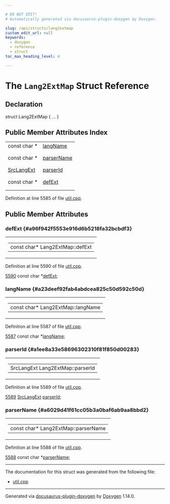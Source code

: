 ```yaml
---

# DO NOT EDIT!
# Automatically generated via docusaurus-plugin-doxygen by Doxygen.

slug: /api/structs/lang2extmap
custom_edit_url: null
keywords:
  - doxygen
  - reference
  - struct
toc_max_heading_level: 4

---
```


<div class="doxyPage">

# The `Lang2ExtMap` Struct Reference



## Declaration

<div class="doxyDeclaration">
struct Lang2ExtMap { ... }
</div>

## Public Member Attributes Index

<table class="doxyMembersIndex">

<tr class="doxyMemberIndexItem">
<td class="doxyMemberIndexItemType" align="left" valign="top">const char *</td>
<td class="doxyMemberIndexItemName" align="left" valign="top"><a href="#a23deef92fab4abdcea825c50d592c50d">langName</a></td>
</tr>
<tr class="doxyMemberIndexDescription">
<td class="doxyMemberIndexDescriptionLeft"></td>
<td class="doxyMemberIndexDescriptionRight">
</td>
</tr>
<tr class="doxyMemberIndexSeparator">
<td class="doxyMemberIndexSeparator" colspan="2"></td>
</tr>

<tr class="doxyMemberIndexItem">
<td class="doxyMemberIndexItemType" align="left" valign="top">const char *</td>
<td class="doxyMemberIndexItemName" align="left" valign="top"><a href="#a6029d41f61cc05b3a0baf6ab9aa8bbd2">parserName</a></td>
</tr>
<tr class="doxyMemberIndexDescription">
<td class="doxyMemberIndexDescriptionLeft"></td>
<td class="doxyMemberIndexDescriptionRight">
</td>
</tr>
<tr class="doxyMemberIndexSeparator">
<td class="doxyMemberIndexSeparator" colspan="2"></td>
</tr>

<tr class="doxyMemberIndexItem">
<td class="doxyMemberIndexItemType" align="left" valign="top"><a href="/web-doxygen/docs/api/files/src/types-h/#a9974623ce72fc23df5d64426b9178bf2">SrcLangExt</a></td>
<td class="doxyMemberIndexItemName" align="left" valign="top"><a href="#a1ee8a33e58696302310f81f850d00283">parserId</a></td>
</tr>
<tr class="doxyMemberIndexDescription">
<td class="doxyMemberIndexDescriptionLeft"></td>
<td class="doxyMemberIndexDescriptionRight">
</td>
</tr>
<tr class="doxyMemberIndexSeparator">
<td class="doxyMemberIndexSeparator" colspan="2"></td>
</tr>

<tr class="doxyMemberIndexItem">
<td class="doxyMemberIndexItemType" align="left" valign="top">const char *</td>
<td class="doxyMemberIndexItemName" align="left" valign="top"><a href="#a96f942f5553e916d6b5218fa32bcbdf3">defExt</a></td>
</tr>
<tr class="doxyMemberIndexDescription">
<td class="doxyMemberIndexDescriptionLeft"></td>
<td class="doxyMemberIndexDescriptionRight">
</td>
</tr>
<tr class="doxyMemberIndexSeparator">
<td class="doxyMemberIndexSeparator" colspan="2"></td>
</tr>

</table>


<p>Definition at line 5585 of file <a href="/web-doxygen/docs/api/files/src/util-cpp">util.cpp</a>.</p>


<div class="doxySectionDef">

## Public Member Attributes

### defExt {#a96f942f5553e916d6b5218fa32bcbdf3}

<div class="doxyMemberItem">
<div class="doxyMemberProto">
<table class="doxyMemberLabels">
<tr class="doxyMemberLabels">
<td class="doxyMemberLabelsLeft">
<table class="doxyMemberName">
<tr>
<td class="doxyMemberName">const char* Lang2ExtMap::defExt</td>
</tr>
</table>
</td>
</tr>
</table>
</div>
<div class="doxyMemberDoc">



<p>Definition at line 5590 of file <a href="/web-doxygen/docs/api/files/src/util-cpp">util.cpp</a>.</p>


<div class="doxyProgramListing">

<div class="doxyCodeLine"><span class="doxyLineNumber"><a href="#a96f942f5553e916d6b5218fa32bcbdf3">5590</a></span><span class="doxyLineContent"><span class="doxyHighlight">  </span><span class="doxyHighlightKeyword">const</span><span class="doxyHighlight"> </span><span class="doxyHighlightKeywordType">char</span><span class="doxyHighlight"> *<a href="#a96f942f5553e916d6b5218fa32bcbdf3">defExt</a>;</span></span></div>

</div>

</div>
</div>

### langName {#a23deef92fab4abdcea825c50d592c50d}

<div class="doxyMemberItem">
<div class="doxyMemberProto">
<table class="doxyMemberLabels">
<tr class="doxyMemberLabels">
<td class="doxyMemberLabelsLeft">
<table class="doxyMemberName">
<tr>
<td class="doxyMemberName">const char* Lang2ExtMap::langName</td>
</tr>
</table>
</td>
</tr>
</table>
</div>
<div class="doxyMemberDoc">



<p>Definition at line 5587 of file <a href="/web-doxygen/docs/api/files/src/util-cpp">util.cpp</a>.</p>


<div class="doxyProgramListing">

<div class="doxyCodeLine"><span class="doxyLineNumber"><a href="#a23deef92fab4abdcea825c50d592c50d">5587</a></span><span class="doxyLineContent"><span class="doxyHighlight">  </span><span class="doxyHighlightKeyword">const</span><span class="doxyHighlight"> </span><span class="doxyHighlightKeywordType">char</span><span class="doxyHighlight"> *<a href="#a23deef92fab4abdcea825c50d592c50d">langName</a>;</span></span></div>

</div>

</div>
</div>

### parserId {#a1ee8a33e58696302310f81f850d00283}

<div class="doxyMemberItem">
<div class="doxyMemberProto">
<table class="doxyMemberLabels">
<tr class="doxyMemberLabels">
<td class="doxyMemberLabelsLeft">
<table class="doxyMemberName">
<tr>
<td class="doxyMemberName">SrcLangExt Lang2ExtMap::parserId</td>
</tr>
</table>
</td>
</tr>
</table>
</div>
<div class="doxyMemberDoc">



<p>Definition at line 5589 of file <a href="/web-doxygen/docs/api/files/src/util-cpp">util.cpp</a>.</p>


<div class="doxyProgramListing">

<div class="doxyCodeLine"><span class="doxyLineNumber"><a href="#a1ee8a33e58696302310f81f850d00283">5589</a></span><span class="doxyLineContent"><span class="doxyHighlight">  <a href="/web-doxygen/docs/api/files/src/types-h/#a9974623ce72fc23df5d64426b9178bf2">SrcLangExt</a> <a href="#a1ee8a33e58696302310f81f850d00283">parserId</a>;</span></span></div>

</div>

</div>
</div>

### parserName {#a6029d41f61cc05b3a0baf6ab9aa8bbd2}

<div class="doxyMemberItem">
<div class="doxyMemberProto">
<table class="doxyMemberLabels">
<tr class="doxyMemberLabels">
<td class="doxyMemberLabelsLeft">
<table class="doxyMemberName">
<tr>
<td class="doxyMemberName">const char* Lang2ExtMap::parserName</td>
</tr>
</table>
</td>
</tr>
</table>
</div>
<div class="doxyMemberDoc">



<p>Definition at line 5588 of file <a href="/web-doxygen/docs/api/files/src/util-cpp">util.cpp</a>.</p>


<div class="doxyProgramListing">

<div class="doxyCodeLine"><span class="doxyLineNumber"><a href="#a6029d41f61cc05b3a0baf6ab9aa8bbd2">5588</a></span><span class="doxyLineContent"><span class="doxyHighlight">  </span><span class="doxyHighlightKeyword">const</span><span class="doxyHighlight"> </span><span class="doxyHighlightKeywordType">char</span><span class="doxyHighlight"> *<a href="#a6029d41f61cc05b3a0baf6ab9aa8bbd2">parserName</a>;</span></span></div>

</div>

</div>
</div>

</div>

<hr/>

The documentation for this struct was generated from the following file:

<ul>
<li><a href="/web-doxygen/docs/api/files/src/util-cpp">util.cpp</a></li>
</ul>

<hr/>

<p class="doxyGeneratedBy">Generated via <a href="https://github.com/xpack/docusaurus-plugin-doxygen">docusaurus-plugin-doxygen</a> by <a href="https://www.doxygen.nl">Doxygen</a> 1.14.0.</p>

</div>
